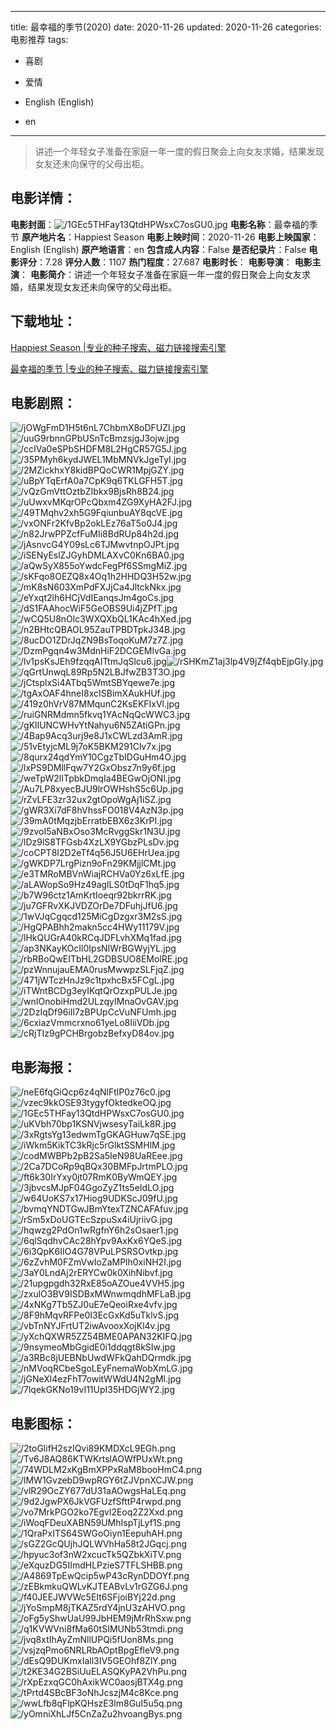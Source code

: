 
---
title: 最幸福的季节(2020)
date: 2020-11-26
updated: 2020-11-26
categories: 电影推荐
tags:
- 喜剧
- 爱情

- English (English)
- en
---


> 讲述一个年轻女子准备在家庭一年一度的假日聚会上向女友求婚，结果发现女友还未向保守的父母出柜。

## **电影详情**：

**电影封面**：<img src="https://image.tmdb.org/t/p/w200/1GEc5THFay13QtdHPWsxC7osGU0.jpg" alt="/1GEc5THFay13QtdHPWsxC7osGU0.jpg" title="/1GEc5THFay13QtdHPWsxC7osGU0.jpg">
**电影名称**：最幸福的季节
**原产地片名**：Happiest Season
**电影上映时间**：2020-11-26
**电影上映国家**：English (English)
**原产地语言**：en
**包含成人内容**：False
**是否纪录片**：False
**电影评分**：7.28
**评分人数**：1107
**热门程度**：27.687
**电影时长**：
**电影导演**：
**电影主演**：
**电影简介**：讲述一个年轻女子准备在家庭一年一度的假日聚会上向女友求婚，结果发现女友还未向保守的父母出柜。

## **下载地址**：
[Happiest Season |专业的种子搜索、磁力链接搜索引擎](https://movie.amd794.com:2083/?search=Happiest%20Season&ordering=&mode=match_phrase&page_size=10&page=1)

[最幸福的季节 |专业的种子搜索、磁力链接搜索引擎](https://movie.amd794.com:2083/?search=%E6%9C%80%E5%B9%B8%E7%A6%8F%E7%9A%84%E5%AD%A3%E8%8A%82&ordering=&mode=match_phrase&page_size=10&page=1)
 

## **电影剧照**：
<img src="https://image.tmdb.org/t/p/original/jOWgFmD1H5t6nL7ChbmX8oDFUZl.jpg" alt="/jOWgFmD1H5t6nL7ChbmX8oDFUZl.jpg" title="/jOWgFmD1H5t6nL7ChbmX8oDFUZl.jpg"><img src="https://image.tmdb.org/t/p/original/uuG9rbnnGPbUSnTcBmzsjgJ3ojw.jpg" alt="/uuG9rbnnGPbUSnTcBmzsjgJ3ojw.jpg" title="/uuG9rbnnGPbUSnTcBmzsjgJ3ojw.jpg"><img src="https://image.tmdb.org/t/p/original/ccIVa0eSPbSHDFM8L2HgCR57G5J.jpg" alt="/ccIVa0eSPbSHDFM8L2HgCR57G5J.jpg" title="/ccIVa0eSPbSHDFM8L2HgCR57G5J.jpg"><img src="https://image.tmdb.org/t/p/original/35PMyh6kydJWEL1MbMNVkJgeTyI.jpg" alt="/35PMyh6kydJWEL1MbMNVkJgeTyI.jpg" title="/35PMyh6kydJWEL1MbMNVkJgeTyI.jpg"><img src="https://image.tmdb.org/t/p/original/2MZickhxY8kidBPQoCWR1MpjGZY.jpg" alt="/2MZickhxY8kidBPQoCWR1MpjGZY.jpg" title="/2MZickhxY8kidBPQoCWR1MpjGZY.jpg"><img src="https://image.tmdb.org/t/p/original/uBpYTqErfA0a7CpK9q6TKLGFH5T.jpg" alt="/uBpYTqErfA0a7CpK9q6TKLGFH5T.jpg" title="/uBpYTqErfA0a7CpK9q6TKLGFH5T.jpg"><img src="https://image.tmdb.org/t/p/original/vQzGmVttOztbZIbkx9BjsRh8B24.jpg" alt="/vQzGmVttOztbZIbkx9BjsRh8B24.jpg" title="/vQzGmVttOztbZIbkx9BjsRh8B24.jpg"><img src="https://image.tmdb.org/t/p/original/uUwxvMKqrOPcQbxm4ZG9XyHA2FJ.jpg" alt="/uUwxvMKqrOPcQbxm4ZG9XyHA2FJ.jpg" title="/uUwxvMKqrOPcQbxm4ZG9XyHA2FJ.jpg"><img src="https://image.tmdb.org/t/p/original/49TMqhv2xh5G9FqiunbuAY8qcVE.jpg" alt="/49TMqhv2xh5G9FqiunbuAY8qcVE.jpg" title="/49TMqhv2xh5G9FqiunbuAY8qcVE.jpg"><img src="https://image.tmdb.org/t/p/original/vxONFr2KfvBp2okLEz76aT5o0J4.jpg" alt="/vxONFr2KfvBp2okLEz76aT5o0J4.jpg" title="/vxONFr2KfvBp2okLEz76aT5o0J4.jpg"><img src="https://image.tmdb.org/t/p/original/n82JrwPPZcfFuMIi8BdRUp84h2d.jpg" alt="/n82JrwPPZcfFuMIi8BdRUp84h2d.jpg" title="/n82JrwPPZcfFuMIi8BdRUp84h2d.jpg"><img src="https://image.tmdb.org/t/p/original/jAsnvcG4Y09sLc6TJMwvtnpOJPt.jpg" alt="/jAsnvcG4Y09sLc6TJMwvtnpOJPt.jpg" title="/jAsnvcG4Y09sLc6TJMwvtnpOJPt.jpg"><img src="https://image.tmdb.org/t/p/original/iSENyEslZJGyhDMLAXvC0Kn6BA0.jpg" alt="/iSENyEslZJGyhDMLAXvC0Kn6BA0.jpg" title="/iSENyEslZJGyhDMLAXvC0Kn6BA0.jpg"><img src="https://image.tmdb.org/t/p/original/aQwSyX855oYwdcFegPf6SSmgMiZ.jpg" alt="/aQwSyX855oYwdcFegPf6SSmgMiZ.jpg" title="/aQwSyX855oYwdcFegPf6SSmgMiZ.jpg"><img src="https://image.tmdb.org/t/p/original/sKFqo8OEZQ8x4Oq1h2HHDQ3H52w.jpg" alt="/sKFqo8OEZQ8x4Oq1h2HHDQ3H52w.jpg" title="/sKFqo8OEZQ8x4Oq1h2HHDQ3H52w.jpg"><img src="https://image.tmdb.org/t/p/original/mK8sN603XmPdFXJjCa4JltckNkx.jpg" alt="/mK8sN603XmPdFXJjCa4JltckNkx.jpg" title="/mK8sN603XmPdFXJjCa4JltckNkx.jpg"><img src="https://image.tmdb.org/t/p/original/eYxqt2lh6HCjVdIEanqsJm4goCs.jpg" alt="/eYxqt2lh6HCjVdIEanqsJm4goCs.jpg" title="/eYxqt2lh6HCjVdIEanqsJm4goCs.jpg"><img src="https://image.tmdb.org/t/p/original/dS1FAAhocWiF5GeOBS9Ui4jZPfT.jpg" alt="/dS1FAAhocWiF5GeOBS9Ui4jZPfT.jpg" title="/dS1FAAhocWiF5GeOBS9Ui4jZPfT.jpg"><img src="https://image.tmdb.org/t/p/original/wCQ5U8nOlc3WXQXbQL1KAc4hXed.jpg" alt="/wCQ5U8nOlc3WXQXbQL1KAc4hXed.jpg" title="/wCQ5U8nOlc3WXQXbQL1KAc4hXed.jpg"><img src="https://image.tmdb.org/t/p/original/n2BHtcQBAOL95ZauTPBDTpkJ34B.jpg" alt="/n2BHtcQBAOL95ZauTPBDTpkJ34B.jpg" title="/n2BHtcQBAOL95ZauTPBDTpkJ34B.jpg"><img src="https://image.tmdb.org/t/p/original/8ucDO1ZDrJqZN9BsToqoKuM7z7Z.jpg" alt="/8ucDO1ZDrJqZN9BsToqoKuM7z7Z.jpg" title="/8ucDO1ZDrJqZN9BsToqoKuM7z7Z.jpg"><img src="https://image.tmdb.org/t/p/original/DzmPgqn4w3MdnHiF2DCGEMlvGa.jpg" alt="/DzmPgqn4w3MdnHiF2DCGEMlvGa.jpg" title="/DzmPgqn4w3MdnHiF2DCGEMlvGa.jpg"><img src="https://image.tmdb.org/t/p/original/lv1psKsJEh9fzqqAITtmJqSlcu6.jpg" alt="/lv1psKsJEh9fzqqAITtmJqSlcu6.jpg" title="/lv1psKsJEh9fzqqAITtmJqSlcu6.jpg"><img src="https://image.tmdb.org/t/p/original/rSHKmZ1aj3lp4V9jZf4qbEjpGIy.jpg" alt="/rSHKmZ1aj3lp4V9jZf4qbEjpGIy.jpg" title="/rSHKmZ1aj3lp4V9jZf4qbEjpGIy.jpg"><img src="https://image.tmdb.org/t/p/original/qGrtUnwqL89Rp5N2LBJfwZB3T3O.jpg" alt="/qGrtUnwqL89Rp5N2LBJfwZB3T3O.jpg" title="/qGrtUnwqL89Rp5N2LBJfwZB3T3O.jpg"><img src="https://image.tmdb.org/t/p/original/jCtsplxSi4ATbq5WmtSBYqewe7e.jpg" alt="/jCtsplxSi4ATbq5WmtSBYqewe7e.jpg" title="/jCtsplxSi4ATbq5WmtSBYqewe7e.jpg"><img src="https://image.tmdb.org/t/p/original/tgAxOAF4hneI8xcISBimXAukHUf.jpg" alt="/tgAxOAF4hneI8xcISBimXAukHUf.jpg" title="/tgAxOAF4hneI8xcISBimXAukHUf.jpg"><img src="https://image.tmdb.org/t/p/original/419z0hVrV87MMqunC2KsEKFIxVl.jpg" alt="/419z0hVrV87MMqunC2KsEKFIxVl.jpg" title="/419z0hVrV87MMqunC2KsEKFIxVl.jpg"><img src="https://image.tmdb.org/t/p/original/ruiGNRMdmn5fkvq1YAcNqQcWWC3.jpg" alt="/ruiGNRMdmn5fkvq1YAcNqQcWWC3.jpg" title="/ruiGNRMdmn5fkvq1YAcNqQcWWC3.jpg"><img src="https://image.tmdb.org/t/p/original/gKlIUNCWHvYtNahyu6N5ZAtiGPn.jpg" alt="/gKlIUNCWHvYtNahyu6N5ZAtiGPn.jpg" title="/gKlIUNCWHvYtNahyu6N5ZAtiGPn.jpg"><img src="https://image.tmdb.org/t/p/original/4Bap9Acq3urj9e8J1xCWLzd3AmR.jpg" alt="/4Bap9Acq3urj9e8J1xCWLzd3AmR.jpg" title="/4Bap9Acq3urj9e8J1xCWLzd3AmR.jpg"><img src="https://image.tmdb.org/t/p/original/51vEtyjcML9j7oK5BKM291Clv7x.jpg" alt="/51vEtyjcML9j7oK5BKM291Clv7x.jpg" title="/51vEtyjcML9j7oK5BKM291Clv7x.jpg"><img src="https://image.tmdb.org/t/p/original/8qurx24qdYmY10CgzTbIDGuHm4O.jpg" alt="/8qurx24qdYmY10CgzTbIDGuHm4O.jpg" title="/8qurx24qdYmY10CgzTbIDGuHm4O.jpg"><img src="https://image.tmdb.org/t/p/original/lxPS9DMllFqw7Y2GxObsz7n9y6f.jpg" alt="/lxPS9DMllFqw7Y2GxObsz7n9y6f.jpg" title="/lxPS9DMllFqw7Y2GxObsz7n9y6f.jpg"><img src="https://image.tmdb.org/t/p/original/weTpW2lITpbkDmqIa4BEGwOjONl.jpg" alt="/weTpW2lITpbkDmqIa4BEGwOjONl.jpg" title="/weTpW2lITpbkDmqIa4BEGwOjONl.jpg"><img src="https://image.tmdb.org/t/p/original/Au7LP8xyecBJU9lrOWHshS5c6Up.jpg" alt="/Au7LP8xyecBJU9lrOWHshS5c6Up.jpg" title="/Au7LP8xyecBJU9lrOWHshS5c6Up.jpg"><img src="https://image.tmdb.org/t/p/original/rZvLFE3zr32ux2gtOpoWgAj1iSZ.jpg" alt="/rZvLFE3zr32ux2gtOpoWgAj1iSZ.jpg" title="/rZvLFE3zr32ux2gtOpoWgAj1iSZ.jpg"><img src="https://image.tmdb.org/t/p/original/gWR3Xi7dF8hVhssFO018V4AzN3p.jpg" alt="/gWR3Xi7dF8hVhssFO018V4AzN3p.jpg" title="/gWR3Xi7dF8hVhssFO018V4AzN3p.jpg"><img src="https://image.tmdb.org/t/p/original/39mA0tMqzjbErratbEBX6z3KrPI.jpg" alt="/39mA0tMqzjbErratbEBX6z3KrPI.jpg" title="/39mA0tMqzjbErratbEBX6z3KrPI.jpg"><img src="https://image.tmdb.org/t/p/original/9zvoI5aNBxOso3McRvggSkr1N3U.jpg" alt="/9zvoI5aNBxOso3McRvggSkr1N3U.jpg" title="/9zvoI5aNBxOso3McRvggSkr1N3U.jpg"><img src="https://image.tmdb.org/t/p/original/lDz9lS8TFGsb4XzLX9YGbzPLsDv.jpg" alt="/lDz9lS8TFGsb4XzLX9YGbzPLsDv.jpg" title="/lDz9lS8TFGsb4XzLX9YGbzPLsDv.jpg"><img src="https://image.tmdb.org/t/p/original/coCPT8I2D2eTf4q56J5U6EHrUea.jpg" alt="/coCPT8I2D2eTf4q56J5U6EHrUea.jpg" title="/coCPT8I2D2eTf4q56J5U6EHrUea.jpg"><img src="https://image.tmdb.org/t/p/original/gWKDP7LrgPizn9oFn29KMjjlCMt.jpg" alt="/gWKDP7LrgPizn9oFn29KMjjlCMt.jpg" title="/gWKDP7LrgPizn9oFn29KMjjlCMt.jpg"><img src="https://image.tmdb.org/t/p/original/e3TMRoMBVnWiajRCHVa0Yz6xLfE.jpg" alt="/e3TMRoMBVnWiajRCHVa0Yz6xLfE.jpg" title="/e3TMRoMBVnWiajRCHVa0Yz6xLfE.jpg"><img src="https://image.tmdb.org/t/p/original/aLAWopSo9Hz49aglLS0tDqF1hq5.jpg" alt="/aLAWopSo9Hz49aglLS0tDqF1hq5.jpg" title="/aLAWopSo9Hz49aglLS0tDqF1hq5.jpg"><img src="https://image.tmdb.org/t/p/original/b7W96ctz1AmKrtIoeqr92bkrrRK.jpg" alt="/b7W96ctz1AmKrtIoeqr92bkrrRK.jpg" title="/b7W96ctz1AmKrtIoeqr92bkrrRK.jpg"><img src="https://image.tmdb.org/t/p/original/ju7GFRvXKJVDZOrDe7DFuhjJfU6.jpg" alt="/ju7GFRvXKJVDZOrDe7DFuhjJfU6.jpg" title="/ju7GFRvXKJVDZOrDe7DFuhjJfU6.jpg"><img src="https://image.tmdb.org/t/p/original/1wVJqCgqcd125MiCgDzgxr3M2sS.jpg" alt="/1wVJqCgqcd125MiCgDzgxr3M2sS.jpg" title="/1wVJqCgqcd125MiCgDzgxr3M2sS.jpg"><img src="https://image.tmdb.org/t/p/original/HgQPABhh2makn5cc4HWy11179V.jpg" alt="/HgQPABhh2makn5cc4HWy11179V.jpg" title="/HgQPABhh2makn5cc4HWy11179V.jpg"><img src="https://image.tmdb.org/t/p/original/lHkQUGrA40kRCqJDFLvhXMq1fad.jpg" alt="/lHkQUGrA40kRCqJDFLvhXMq1fad.jpg" title="/lHkQUGrA40kRCqJDFLvhXMq1fad.jpg"><img src="https://image.tmdb.org/t/p/original/ap3NKayKOcIl0IpsNIWrBGWyjYL.jpg" alt="/ap3NKayKOcIl0IpsNIWrBGWyjYL.jpg" title="/ap3NKayKOcIl0IpsNIWrBGWyjYL.jpg"><img src="https://image.tmdb.org/t/p/original/rbRBoQwEITbHL2GDBSUO8EMolRE.jpg" alt="/rbRBoQwEITbHL2GDBSUO8EMolRE.jpg" title="/rbRBoQwEITbHL2GDBSUO8EMolRE.jpg"><img src="https://image.tmdb.org/t/p/original/pzWnnujauEMA0rusMwwpzSLFjqZ.jpg" alt="/pzWnnujauEMA0rusMwwpzSLFjqZ.jpg" title="/pzWnnujauEMA0rusMwwpzSLFjqZ.jpg"><img src="https://image.tmdb.org/t/p/original/471jWTczHnJz9c1tpxhcBx5FCgL.jpg" alt="/471jWTczHnJz9c1tpxhcBx5FCgL.jpg" title="/471jWTczHnJz9c1tpxhcBx5FCgL.jpg"><img src="https://image.tmdb.org/t/p/original/iTWntBCDg3eyIKqtQrOzxpPULJe.jpg" alt="/iTWntBCDg3eyIKqtQrOzxpPULJe.jpg" title="/iTWntBCDg3eyIKqtQrOzxpPULJe.jpg"><img src="https://image.tmdb.org/t/p/original/wnIOnobiHmd2ULzqyIMnaOvGAV.jpg" alt="/wnIOnobiHmd2ULzqyIMnaOvGAV.jpg" title="/wnIOnobiHmd2ULzqyIMnaOvGAV.jpg"><img src="https://image.tmdb.org/t/p/original/2DzIqDf96iIl7zBPUpCcVuNFUmh.jpg" alt="/2DzIqDf96iIl7zBPUpCcVuNFUmh.jpg" title="/2DzIqDf96iIl7zBPUpCcVuNFUmh.jpg"><img src="https://image.tmdb.org/t/p/original/6cxiazVmmcrxno61yeLo8IiiVDb.jpg" alt="/6cxiazVmmcrxno61yeLo8IiiVDb.jpg" title="/6cxiazVmmcrxno61yeLo8IiiVDb.jpg"><img src="https://image.tmdb.org/t/p/original/cRjTIz9gPCHBrgobzBefxyD84ov.jpg" alt="/cRjTIz9gPCHBrgobzBefxyD84ov.jpg" title="/cRjTIz9gPCHBrgobzBefxyD84ov.jpg">

## **电影海报**：
<img src="https://image.tmdb.org/t/p/original/neE6fqGiQcp6z4qNlFtlP0z76c0.jpg" alt="/neE6fqGiQcp6z4qNlFtlP0z76c0.jpg" title="/neE6fqGiQcp6z4qNlFtlP0z76c0.jpg"><img src="https://image.tmdb.org/t/p/original/vzec9kkOSE93tygyfOktedkeOQ.jpg" alt="/vzec9kkOSE93tygyfOktedkeOQ.jpg" title="/vzec9kkOSE93tygyfOktedkeOQ.jpg"><img src="https://image.tmdb.org/t/p/original/1GEc5THFay13QtdHPWsxC7osGU0.jpg" alt="/1GEc5THFay13QtdHPWsxC7osGU0.jpg" title="/1GEc5THFay13QtdHPWsxC7osGU0.jpg"><img src="https://image.tmdb.org/t/p/original/uKVbh70bp1KSNVjwsesyTaiLk8R.jpg" alt="/uKVbh70bp1KSNVjwsesyTaiLk8R.jpg" title="/uKVbh70bp1KSNVjwsesyTaiLk8R.jpg"><img src="https://image.tmdb.org/t/p/original/3xRgtsYg13edwmTgGKAGHuw7qSE.jpg" alt="/3xRgtsYg13edwmTgGKAGHuw7qSE.jpg" title="/3xRgtsYg13edwmTgGKAGHuw7qSE.jpg"><img src="https://image.tmdb.org/t/p/original/iWkm5KikTC3kRjc5rGlktSSMHlM.jpg" alt="/iWkm5KikTC3kRjc5rGlktSSMHlM.jpg" title="/iWkm5KikTC3kRjc5rGlktSSMHlM.jpg"><img src="https://image.tmdb.org/t/p/original/codMWBPb2pB2Sa5IeN98UaREee.jpg" alt="/codMWBPb2pB2Sa5IeN98UaREee.jpg" title="/codMWBPb2pB2Sa5IeN98UaREee.jpg"><img src="https://image.tmdb.org/t/p/original/2Ca7DCoRp9qBQx30BMFpJrtmPLO.jpg" alt="/2Ca7DCoRp9qBQx30BMFpJrtmPLO.jpg" title="/2Ca7DCoRp9qBQx30BMFpJrtmPLO.jpg"><img src="https://image.tmdb.org/t/p/original/ft6k30IrYxy0jt07RmK0ByWmQEY.jpg" alt="/ft6k30IrYxy0jt07RmK0ByWmQEY.jpg" title="/ft6k30IrYxy0jt07RmK0ByWmQEY.jpg"><img src="https://image.tmdb.org/t/p/original/3jbvcsMJpF04GgoZyZ1ts5eIdLO.jpg" alt="/3jbvcsMJpF04GgoZyZ1ts5eIdLO.jpg" title="/3jbvcsMJpF04GgoZyZ1ts5eIdLO.jpg"><img src="https://image.tmdb.org/t/p/original/w64UoKS7x17Hiog9UDKScJ09fU.jpg" alt="/w64UoKS7x17Hiog9UDKScJ09fU.jpg" title="/w64UoKS7x17Hiog9UDKScJ09fU.jpg"><img src="https://image.tmdb.org/t/p/original/bvmqYNDTGwJBmYtexTZNCAFAfuv.jpg" alt="/bvmqYNDTGwJBmYtexTZNCAFAfuv.jpg" title="/bvmqYNDTGwJBmYtexTZNCAFAfuv.jpg"><img src="https://image.tmdb.org/t/p/original/rSm5xDoUGTEcSzpuSx4iUjriivG.jpg" alt="/rSm5xDoUGTEcSzpuSx4iUjriivG.jpg" title="/rSm5xDoUGTEcSzpuSx4iUjriivG.jpg"><img src="https://image.tmdb.org/t/p/original/hqwzg2PdOn1wRgfnY6h2sOsaer1.jpg" alt="/hqwzg2PdOn1wRgfnY6h2sOsaer1.jpg" title="/hqwzg2PdOn1wRgfnY6h2sOsaer1.jpg"><img src="https://image.tmdb.org/t/p/original/6qlSqdhvCAc28hYpv9AxKx6YQeS.jpg" alt="/6qlSqdhvCAc28hYpv9AxKx6YQeS.jpg" title="/6qlSqdhvCAc28hYpv9AxKx6YQeS.jpg"><img src="https://image.tmdb.org/t/p/original/6i3QpK6IIO4G78VPuLPSRSOvtkp.jpg" alt="/6i3QpK6IIO4G78VPuLPSRSOvtkp.jpg" title="/6i3QpK6IIO4G78VPuLPSRSOvtkp.jpg"><img src="https://image.tmdb.org/t/p/original/6zZvhM0FZmVwIoZaMPlh0xiNH2I.jpg" alt="/6zZvhM0FZmVwIoZaMPlh0xiNH2I.jpg" title="/6zZvhM0FZmVwIoZaMPlh0xiNH2I.jpg"><img src="https://image.tmdb.org/t/p/original/3aY0LndAj2rERYCw0k0XihNibvf.jpg" alt="/3aY0LndAj2rERYCw0k0XihNibvf.jpg" title="/3aY0LndAj2rERYCw0k0XihNibvf.jpg"><img src="https://image.tmdb.org/t/p/original/21upgpgdh32RxE85oAZOue4VVH5.jpg" alt="/21upgpgdh32RxE85oAZOue4VVH5.jpg" title="/21upgpgdh32RxE85oAZOue4VVH5.jpg"><img src="https://image.tmdb.org/t/p/original/zxulO3BV9ISDBxMWnwmqdhMFLaB.jpg" alt="/zxulO3BV9ISDBxMWnwmqdhMFLaB.jpg" title="/zxulO3BV9ISDBxMWnwmqdhMFLaB.jpg"><img src="https://image.tmdb.org/t/p/original/4xNKg7Tb5ZJ0uE7eQeoiRxe4vfv.jpg" alt="/4xNKg7Tb5ZJ0uE7eQeoiRxe4vfv.jpg" title="/4xNKg7Tb5ZJ0uE7eQeoiRxe4vfv.jpg"><img src="https://image.tmdb.org/t/p/original/8F9hMqvRFPe0I3EcGxKd5uTklvS.jpg" alt="/8F9hMqvRFPe0I3EcGxKd5uTklvS.jpg" title="/8F9hMqvRFPe0I3EcGxKd5uTklvS.jpg"><img src="https://image.tmdb.org/t/p/original/vbTnNYJFrtUT2iwAvooxXojKl4v.jpg" alt="/vbTnNYJFrtUT2iwAvooxXojKl4v.jpg" title="/vbTnNYJFrtUT2iwAvooxXojKl4v.jpg"><img src="https://image.tmdb.org/t/p/original/yXchQXWR5ZZ54BME0APAN32KIFQ.jpg" alt="/yXchQXWR5ZZ54BME0APAN32KIFQ.jpg" title="/yXchQXWR5ZZ54BME0APAN32KIFQ.jpg"><img src="https://image.tmdb.org/t/p/original/9nsymeoMbGgidE0i1ddqgt8kSIw.jpg" alt="/9nsymeoMbGgidE0i1ddqgt8kSIw.jpg" title="/9nsymeoMbGgidE0i1ddqgt8kSIw.jpg"><img src="https://image.tmdb.org/t/p/original/a3RBc8jUEBNbUwdWFkQahDQrmdk.jpg" alt="/a3RBc8jUEBNbUwdWFkQahDQrmdk.jpg" title="/a3RBc8jUEBNbUwdWFkQahDQrmdk.jpg"><img src="https://image.tmdb.org/t/p/original/nMVoqRCbeSgoLEyFnemaWobXmLG.jpg" alt="/nMVoqRCbeSgoLEyFnemaWobXmLG.jpg" title="/nMVoqRCbeSgoLEyFnemaWobXmLG.jpg"><img src="https://image.tmdb.org/t/p/original/jGNeXl4ezFhT7owitWWdU4N2gMl.jpg" alt="/jGNeXl4ezFhT7owitWWdU4N2gMl.jpg" title="/jGNeXl4ezFhT7owitWWdU4N2gMl.jpg"><img src="https://image.tmdb.org/t/p/original/7lqekGKNo19vI11UpI35HDGjWY2.jpg" alt="/7lqekGKNo19vI11UpI35HDGjWY2.jpg" title="/7lqekGKNo19vI11UpI35HDGjWY2.jpg">

## **电影图标**：
<img src="https://image.tmdb.org/t/p/original/2toGlifH2szIQvi89KMDXcL9EGh.png" alt="/2toGlifH2szIQvi89KMDXcL9EGh.png" title="/2toGlifH2szIQvi89KMDXcL9EGh.png"><img src="https://image.tmdb.org/t/p/original/Tv6J8AQ86KTWKrtslAOWfPUxWt.png" alt="/Tv6J8AQ86KTWKrtslAOWfPUxWt.png" title="/Tv6J8AQ86KTWKrtslAOWfPUxWt.png"><img src="https://image.tmdb.org/t/p/original/74WDLM2xKgBmXPPxRaM8booHmC4.png" alt="/74WDLM2xKgBmXPPxRaM8booHmC4.png" title="/74WDLM2xKgBmXPPxRaM8booHmC4.png"><img src="https://image.tmdb.org/t/p/original/lMW1GvzebD9wpRGY6tZJVpnXCJW.png" alt="/lMW1GvzebD9wpRGY6tZJVpnXCJW.png" title="/lMW1GvzebD9wpRGY6tZJVpnXCJW.png"><img src="https://image.tmdb.org/t/p/original/vlR29OcZY677dU31aAOwgsHaLEq.png" alt="/vlR29OcZY677dU31aAOwgsHaLEq.png" title="/vlR29OcZY677dU31aAOwgsHaLEq.png"><img src="https://image.tmdb.org/t/p/original/9d2JgwPX6JkVGFUzfSfttP4rwpd.png" alt="/9d2JgwPX6JkVGFUzfSfttP4rwpd.png" title="/9d2JgwPX6JkVGFUzfSfttP4rwpd.png"><img src="https://image.tmdb.org/t/p/original/vo7MrkPGO2ko7Egvl2Eoq2Z2Xxd.png" alt="/vo7MrkPGO2ko7Egvl2Eoq2Z2Xxd.png" title="/vo7MrkPGO2ko7Egvl2Eoq2Z2Xxd.png"><img src="https://image.tmdb.org/t/p/original/iWoqFDeuXABN59UMhIspTjLyf1S.png" alt="/iWoqFDeuXABN59UMhIspTjLyf1S.png" title="/iWoqFDeuXABN59UMhIspTjLyf1S.png"><img src="https://image.tmdb.org/t/p/original/1QraPxITS64SWGoOiyn1EepuhAH.png" alt="/1QraPxITS64SWGoOiyn1EepuhAH.png" title="/1QraPxITS64SWGoOiyn1EepuhAH.png"><img src="https://image.tmdb.org/t/p/original/sGZ2GcQUjhJQLWVhHa58t2JGqcj.png" alt="/sGZ2GcQUjhJQLWVhHa58t2JGqcj.png" title="/sGZ2GcQUjhJQLWVhHa58t2JGqcj.png"><img src="https://image.tmdb.org/t/p/original/hpyuc3of3nW2xcucTk5QZbkXiTV.png" alt="/hpyuc3of3nW2xcucTk5QZbkXiTV.png" title="/hpyuc3of3nW2xcucTk5QZbkXiTV.png"><img src="https://image.tmdb.org/t/p/original/eXquzDG5IImdHLPzieS7TFLSHBB.png" alt="/eXquzDG5IImdHLPzieS7TFLSHBB.png" title="/eXquzDG5IImdHLPzieS7TFLSHBB.png"><img src="https://image.tmdb.org/t/p/original/A4869TpEwQcip5wP43cRynDDOYf.png" alt="/A4869TpEwQcip5wP43cRynDDOYf.png" title="/A4869TpEwQcip5wP43cRynDDOYf.png"><img src="https://image.tmdb.org/t/p/original/zEBkmkuQWLvKJTEABvLv1rGZG6J.png" alt="/zEBkmkuQWLvKJTEABvLv1rGZG6J.png" title="/zEBkmkuQWLvKJTEABvLv1rGZG6J.png"><img src="https://image.tmdb.org/t/p/original/f40JEEJWVWc5EIt6SFjoiBYj22d.png" alt="/f40JEEJWVWc5EIt6SFjoiBYj22d.png" title="/f40JEEJWVWc5EIt6SFjoiBYj22d.png"><img src="https://image.tmdb.org/t/p/original/jYoSmpM8jTKAZ5rdY4jnU3zAHVO.png" alt="/jYoSmpM8jTKAZ5rdY4jnU3zAHVO.png" title="/jYoSmpM8jTKAZ5rdY4jnU3zAHVO.png"><img src="https://image.tmdb.org/t/p/original/oFg5yShwUaU99JbHEM9jMrRhSxw.png" alt="/oFg5yShwUaU99JbHEM9jMrRhSxw.png" title="/oFg5yShwUaU99JbHEM9jMrRhSxw.png"><img src="https://image.tmdb.org/t/p/original/q1KVWVni8fMa60tSIMUNb53tmdi.png" alt="/q1KVWVni8fMa60tSIMUNb53tmdi.png" title="/q1KVWVni8fMa60tSIMUNb53tmdi.png"><img src="https://image.tmdb.org/t/p/original/jvq8xtIhAyZmNllUPQi5fUon8Ms.png" alt="/jvq8xtIhAyZmNllUPQi5fUon8Ms.png" title="/jvq8xtIhAyZmNllUPQi5fUon8Ms.png"><img src="https://image.tmdb.org/t/p/original/vsjzqPmo6NRLRbAOptBpgEfleV9.png" alt="/vsjzqPmo6NRLRbAOptBpgEfleV9.png" title="/vsjzqPmo6NRLRbAOptBpgEfleV9.png"><img src="https://image.tmdb.org/t/p/original/dEsQ9DUKmxIall3IV5GEOhf8ZlY.png" alt="/dEsQ9DUKmxIall3IV5GEOhf8ZlY.png" title="/dEsQ9DUKmxIall3IV5GEOhf8ZlY.png"><img src="https://image.tmdb.org/t/p/original/t2KE34G2BSiUuELASQKyPA2VhPu.png" alt="/t2KE34G2BSiUuELASQKyPA2VhPu.png" title="/t2KE34G2BSiUuELASQKyPA2VhPu.png"><img src="https://image.tmdb.org/t/p/original/rXpEzxqGC0hAxikWC0aosjBTX4g.png" alt="/rXpEzxqGC0hAxikWC0aosjBTX4g.png" title="/rXpEzxqGC0hAxikWC0aosjBTX4g.png"><img src="https://image.tmdb.org/t/p/original/tPrtd4SBcBF3oNhJcszjM4c8Kce.png" alt="/tPrtd4SBcBF3oNhJcszjM4c8Kce.png" title="/tPrtd4SBcBF3oNhJcszjM4c8Kce.png"><img src="https://image.tmdb.org/t/p/original/wwLfb8qFlpKQHszE3lm8GuI5u5q.png" alt="/wwLfb8qFlpKQHszE3lm8GuI5u5q.png" title="/wwLfb8qFlpKQHszE3lm8GuI5u5q.png"><img src="https://image.tmdb.org/t/p/original/yOmniXhLJf5CnZaZu2hvoangBys.png" alt="/yOmniXhLJf5CnZaZu2hvoangBys.png" title="/yOmniXhLJf5CnZaZu2hvoangBys.png">

